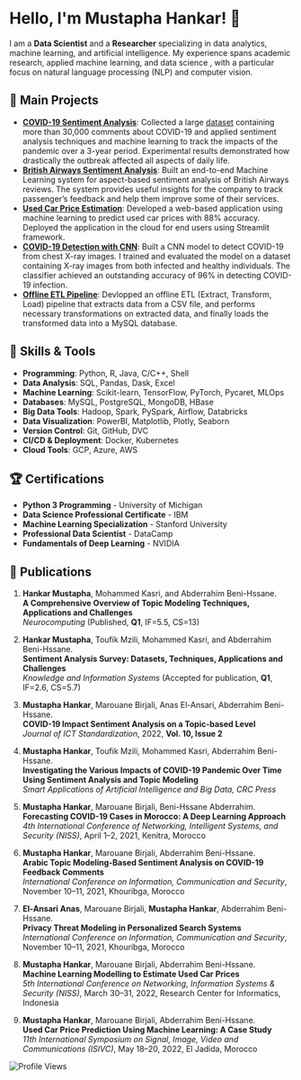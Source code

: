 # Hello, I'm Mustapha Hankar! 👋

I am a **Data Scientist** and a **Researcher** specializing in data analytics, machine learning, and artificial intelligence. My experience spans academic research, applied machine learning, and data science , with a particular focus on natural language processing (NLP) and computer vision.

## 🚀 Main Projects

- **[COVID-19 Sentiment Analysis](https://ieeexplore.ieee.org/abstract/document/10255411)**: Collected a large [dataset](https://github.com/HankarM88/Hespress_COVID-19_Dataset) containing more than 30,000 comments about COVID-19 and applied sentiment analysis techniques and machine learning to track the impacts of the pandemic over a 3-year period. Experimental results demonstrated how drastically the outbreak affected all aspects of daily life. 
- **[British Airways Sentiment Analysis](https://github.com/HankarM88/British_Airways_Reviews_Sentiment_Analaysis)**: Built an end-to-end Machine Learning system for aspect-based sentiment analysis of British Airways reviews. The system provides useful insights for the company to track passenger’s feedback and help them improve some of their services. 
- **[Used Car Price Estimation](https://github.com/HankarM88/Used-Car-Price-Prediction)**: Developed a web-based application using machine learning to predict used car prices with 88% accuracy. Deployed the application in the cloud for end users using Streamlit framework. 
- **[COVID-19 Detection with CNN](https://www.kaggle.com/code/hankarmostafa/covid19-detection-from-lungs-x-ray-images)**: Built a CNN model to detect COVID-19 from chest X-ray images. I trained and evaluated the model on a dataset containing X-ray images from both infected and healthy individuals. The classifier achieved an outstanding accuracy of 96% in detecting COVID-19 infection. 
- **[Offline ETL Pipeline](https://github.com/HankarM88/ETL-Pipeline)**: Devlopped an offline ETL (Extract, Transform, Load) pipeline that extracts data from a CSV file, and performs necessary transformations on extracted data, and finally loads the transformed data into a MySQL database. 

## 🔧 Skills & Tools

- **Programming**: Python, R, Java, C/C++, Shell
- **Data Analysis**: SQL, Pandas, Dask, Excel
- **Machine Learning**: Scikit-learn, TensorFlow, PyTorch, Pycaret, MLOps
- **Databases**: MySQL, PostgreSQL, MongoDB, HBase
- **Big Data Tools**: Hadoop, Spark, PySpark, Airflow, Databricks
- **Data Visualization**: PowerBI, Matplotlib, Plotly, Seaborn
- **Version Control**: Git, GitHub, DVC
- **CI/CD & Deployment**: Docker, Kubernetes
- **Cloud Tools**: GCP, Azure, AWS

## 🏆 Certifications
- **Python 3 Programming** - University of Michigan
- **Data Science Professional Certificate** - IBM
- **Machine Learning Specialization** - Stanford University
- **Professional Data Scientist** - DataCamp
- **Fundamentals of Deep Learning** - NVIDIA

## 📄 Publications

1. **Hankar Mustapha**, Mohammed Kasri, and Abderrahim Beni-Hssane.  
   **A Comprehensive Overview of Topic Modeling Techniques, Applications and Challenges**  
   *Neurocomputing* (Published, **Q1**, IF=5.5, CS=13)

2. **Hankar Mustapha**, Toufik Mzili, Mohammed Kasri, and Abderrahim Beni-Hssane.  
   **Sentiment Analysis Survey: Datasets, Techniques, Applications and Challenges**  
   *Knowledge and Information Systems* (Accepted for publication, **Q1**, IF=2.6, CS=5.7)

3. **Mustapha Hankar**, Marouane Birjali, Anas El-Ansari, Abderrahim Beni-Hssane.  
   **COVID-19 Impact Sentiment Analysis on a Topic-based Level**  
   *Journal of ICT Standardization*, 2022, **Vol. 10, Issue 2**

4. **Mustapha Hankar**, Toufik Mzili, Mohammed Kasri, Abderrahim Beni-Hssane.  
   **Investigating the Various Impacts of COVID-19 Pandemic Over Time Using Sentiment Analysis and Topic Modeling**  
   *Smart Applications of Artificial Intelligence and Big Data, CRC Press* 


5. **Mustapha Hankar**, Marouane Birjali, Beni-Hssane Abderrahim.  
   **Forecasting COVID-19 Cases in Morocco: A Deep Learning Approach**  
   *4th International Conference of Networking, Intelligent Systems, and Security (NISS)*, April 1–2, 2021, Kenitra, Morocco

6. **Mustapha Hankar**, Marouane Birjali, Abderrahim Beni-Hssane.  
   **Arabic Topic Modeling-Based Sentiment Analysis on COVID-19 Feedback Comments**  
   *International Conference on Information, Communication and Security*, November 10–11, 2021, Khouribga, Morocco

7. **El-Ansari Anas**, Marouane Birjali, **Mustapha Hankar**, Abderrahim Beni-Hssane.  
   **Privacy Threat Modeling in Personalized Search Systems**  
   *International Conference on Information, Communication and Security*, November 10–11, 2021, Khouribga, Morocco

8. **Mustapha Hankar**, Marouane Birjali, Abderrahim Beni-Hssane.  
   **Machine Learning Modelling to Estimate Used Car Prices**  
   *5th International Conference on Networking, Information Systems & Security (NISS)*, March 30–31, 2022, Research Center for Informatics, Indonesia

9. **Mustapha Hankar**, Marouane Birjali, Abderrahim Beni-Hssane.  
   **Used Car Price Prediction Using Machine Learning: A Case Study**  
   *11th International Symposium on Signal, Image, Video and Communications (ISIVC)*, May 18–20, 2022, El Jadida, Morocco

![Profile Views](https://komarev.com/ghpvc/?username=your-github-username&color=blue)
